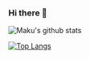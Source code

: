 ### Hi there 👋

<!--
**darkmakukudo/darkmakukudo** is a ✨ _special_ ✨ repository because its `README.md` (this file) appears on your GitHub profile.

Here are some ideas to get you started:

- 🔭 I’m currently working on ...
- 🌱 I’m currently learning ...
- 👯 I’m looking to collaborate on ...
- 🤔 I’m looking for help with ...
- 💬 Ask me about ...
- 📫 How to reach me: ...
- 😄 Pronouns: ...
- ⚡ Fun fact: ...
-->
![Maku's github stats](https://github-readme-stats.vercel.app/api?username=darkmakukudo)

[![Top Langs](https://github-readme-stats.vercel.app/api/top-langs/?username=darkmakukudo)](https://github.com/darkmakukudo/github-readme-stats)
